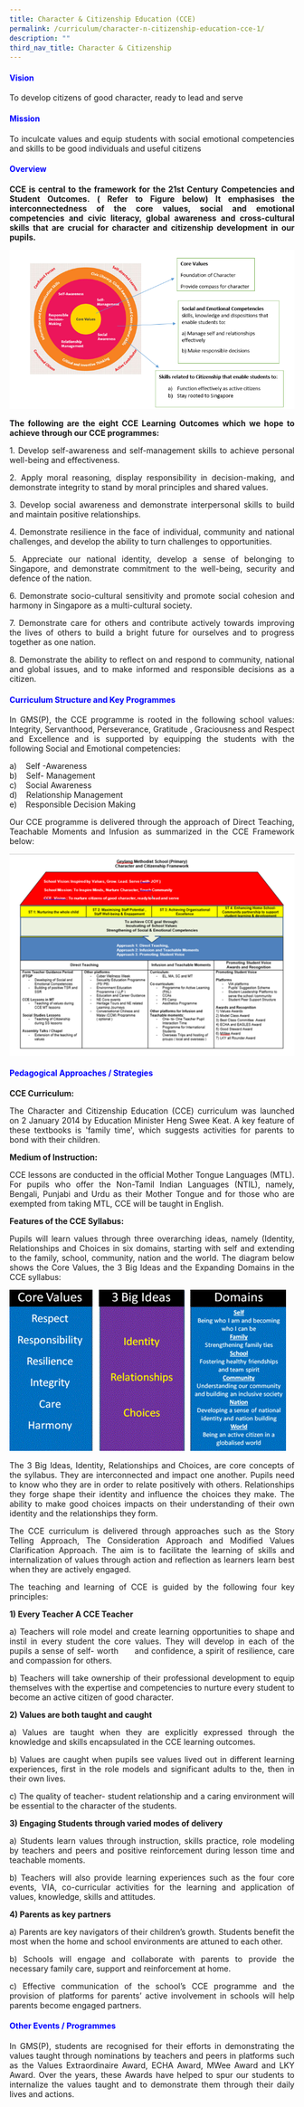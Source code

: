 ```yaml
---
title: Character & Citizenship Education (CCE)
permalink: /curriculum/character-n-citizenship-education-cce-1/
description: ""
third_nav_title: Character & Citizenship
---
```

<h4 style="color:blue;">Vision</h4>

<p style="text-align: justify;">To develop citizens of good character, ready to lead and serve</p>

<h4 style="color:blue;">Mission</h4>

<p></p><p style="text-align: justify;">To inculcate values and equip students with social emotional competencies and skills to be good individuals and useful citizens</p>

<h4 style="color:blue;">Overview</h4>

<p></p><p style="text-align: justify;"><b>CCE is central to the framework for the 21st Century Competencies and Student Outcomes.&nbsp;( Refer to Figure below) It emphasises the interconnectedness of the core values, social and emotional competencies and civic literacy, global awareness and cross-cultural skills that are crucial for character and citizenship development in our pupils.</b></p>

![](/images/CCE%20Pic%201.png)

<p></p><p style="text-align: justify;"><b>The following are the eight CCE Learning Outcomes which we hope to achieve through our CCE programmes:</b>

</p><p style="text-align: justify;">1. Develop self-awareness and self-management skills to achieve personal well-being and effectiveness.  
  
</p><p style="text-align: justify;">2. Apply moral reasoning, display responsibility in decision-making, and demonstrate integrity to stand by moral principles and shared values.  
  
</p><p style="text-align: justify;">3. Develop social awareness and demonstrate interpersonal skills to build and maintain positive relationships.  
  
</p><p style="text-align: justify;">4. Demonstrate resilience in the face of individual, community and national challenges, and develop the ability to turn challenges to opportunities.  
  
</p><p style="text-align: justify;">5. Appreciate our national identity, develop a sense of belonging to Singapore, and demonstrate commitment to the well-being, security and defence of the nation.  
  
</p><p style="text-align: justify;">6. Demonstrate socio-cultural sensitivity and promote social cohesion and harmony in Singapore as a multi-cultural society.  
  
</p><p style="text-align: justify;">7. Demonstrate care for others and contribute actively towards improving the lives of others to build a bright future for ourselves and to progress together as one nation.  
  
</p><p style="text-align: justify;">8. Demonstrate the ability to reflect on and respond to community, national and global issues, and to make informed and responsible decisions as a citizen.  </p>

<h4 style="color:blue;">Curriculum Structure and Key Programmes</h4>

<p></p><p style="text-align: justify;">In GMS(P), the CCE programme is rooted in the following school values: Integrity, Servanthood, Perseverance, Gratitude , Graciousness and Respect and Excellence and is supported by equipping the students with the following Social and Emotional competencies:  
 
a)&nbsp; &nbsp; Self -Awareness <br>
b)&nbsp; &nbsp; Self- Management <br>
c)&nbsp; &nbsp; Social Awareness <br>
d)&nbsp; &nbsp; Relationship Management <br>
e)&nbsp; &nbsp; Responsible Decision Making
  
</p><p style="text-align: justify;">Our CCE programme is delivered through the approach of Direct Teaching, Teachable Moments and Infusion as summarized in the CCE Framework below:</p>

![](/images/CCE%20Pic%202.png)

<h4 style="color:blue;">Pedagogical Approaches / Strategies</h4>

**CCE Curriculum:** <br>
<p></p><p style="text-align: justify;">The Character and Citizenship Education (CCE) curriculum was launched on 2 January 2014 by Education Minister Heng Swee Keat. A key feature of these textbooks is 'family time', which suggests activities for parents to bond with their children.  <br>
  
<b>Medium of Instruction:</b> <br>
</p><p style="text-align: justify;">CCE lessons are conducted in the official Mother Tongue Languages (MTL). For pupils who offer the Non-Tamil Indian Languages (NTIL), namely, Bengali, Punjabi and Urdu as their Mother Tongue and for those who are exempted from taking MTL, CCE will be taught in English.<br>  
  
<b>Features of the CCE Syllabus:</b> <br>
</p><p style="text-align: justify;">Pupils will learn values through three overarching ideas, namely (Identity, Relationships and Choices in six domains, starting with self and extending to the family, school, community, nation and the world. The diagram below shows the Core Values, the 3 Big Ideas and the Expanding Domains in the CCE syllabus:</p>

![](/images/CCE%20Pic%203.gif)

<p></p><p style="text-align: justify;">The 3 Big Ideas, Identity, Relationships and Choices, are core concepts of the syllabus. They are interconnected and impact one another. Pupils need to know who they are in order to relate positively with others. Relationships they forge shape their identity and influence the choices they make. The ability to make good choices impacts on their understanding of their own identity and the relationships they form.  
  
</p><p style="text-align: justify;">The CCE curriculum is delivered through approaches such as the Story Telling Approach, The Consideration Approach and Modified Values Clarification Approach. The aim is to facilitate the learning of skills and internalization of values through action and reflection as learners learn best when they are actively engaged.&nbsp;  
  
</p><p style="text-align: justify;">The teaching and learning of CCE is guided by the following four key principles:  <br>
  
<b>1) Every Teacher A CCE Teacher</b> 
</p><p style="text-align: justify;">a) Teachers will role model and create learning opportunities to shape and instil in every student the core values. They will develop in each of the pupils a sense of self- worth&nbsp; &nbsp; &nbsp; and confidence, a spirit of resilience, care and compassion for others.   <br>

</p><p style="text-align: justify;">b) Teachers will take ownership of their professional development to equip themselves with the expertise and competencies to nurture every student to become an active&nbsp;citizen of good character. <br>
  
<b>2) Values are both taught and caught</b>
</p><p style="text-align: justify;">a) Values are taught when they are explicitly expressed through the knowledge and skills encapsulated in the CCE learning outcomes.  <br>
  
</p><p style="text-align: justify;">b) Values are caught when pupils see values lived out in different learning experiences, first in the role models and significant adults to the, then in their own lives.  <br>
  
</p><p style="text-align: justify;">c) The quality of teacher- student relationship and a caring environment will be essential to the character of the students.  <br>
  
<b>3) Engaging Students through varied modes of delivery</b>
</p><p style="text-align: justify;">a) Students learn values through instruction, skills practice, role modeling by teachers and peers and positive reinforcement during lesson time and teachable moments.<br>  

</p><p style="text-align: justify;">b) Teachers will also provide learning experiences such as the four core events, VIA, co-curricular activities for the learning and application of values, knowledge, skills and&nbsp;attitudes. <br> 
  
<b>4) Parents as key partners</b> <br>
</p><p style="text-align: justify;">a) Parents are key navigators of their children’s growth. Students benefit the most when the home and school environments are attuned to each other. <br> 
  
</p><p style="text-align: justify;">b) Schools will engage and collaborate with parents to provide the necessary family care, support and reinforcement at home.  <br>
  
</p><p style="text-align: justify;">c) Effective communication of the school’s CCE programme and the provision of platforms for parents’ active involvement in schools will help parents become engaged partners.<br></p>

<h4 style="color:blue;">Other Events / Programmes</h4>

<p style="text-align: justify;">In GMS(P), students are recognised for their efforts in demonstrating the values taught through nominations by teachers and peers in platforms such as the Values Extraordinaire Award, ECHA Award, MWee Award and LKY Award. Over the years, these Awards have helped to spur our students to internalize the values taught and to demonstrate them through their daily lives and actions.</p>